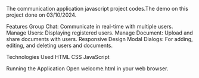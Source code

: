 The communication application javascript project codes.The demo on this project done on 03/10/2024.

Features
Group Chat: Communicate in real-time with multiple users.
Manage Users: Displaying registered users.
Manage Document: Upload and share documents with users.
Responsive Design
Modal Dialogs: For adding, editing, and deleting users and documents.

Technologies Used
HTML
CSS
JavaScript

Running the Application
Open welcome.html in your web browser.

